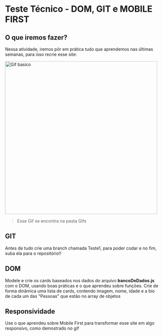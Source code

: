 # Teste Técnico - DOM, GIT e MOBILE FIRST


## O que iremos fazer?

Nessa atividade, iremos pôr em prática tudo que aprendemos nas últimas semanas, para isso recrie esse site:

<img src="./src/gif/teste.gif" alt="Gif basico" style="width: 500px">

> Esse Gif se encontra na pasta Gifs

## GIT

Antes de tudo crie uma branch chamada Teste1, para poder codar e no fim, suba ela para o repositório!! 

## DOM

Modele e crie os cards baseados nos dados do arquivo **bancoDeDados.js** com o DOM, usando boas práticas e o que aprendeu sobre funções.
Crie de forma dinâmica uma lista de cards, contendo imagem, nome, idade e a bio de cada um das "Pessoas" que estão no array de objetos

## Responsividade

Use o que aprendeu sobre Mobile First para transformar esse site em algo responsivo, como demostrado no gif

